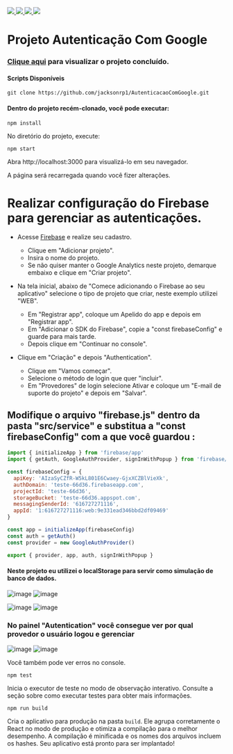 <div style="display: inline">
  <a href="https://www.jacksondev.com.br/" target="_blank">
    <img src="https://img.shields.io/static/v1?label=Website&message=JacksonDev&color=red&style=for-the-badge&logo=webflow"/>
  </a>
  <a href="https://pt-br.reactjs.org/" target="_blank">
    <img src="https://img.shields.io/static/v1?label=&message=React Js&color=202124&style=flat-square&logo=react"/>
  </a>
  
  <a href="https://styled-components.com/" target="_blank">
    <img src="https://img.shields.io/static/v1?label=&message=Styled Components&color=202124&style=flat-square&logo=styled-components"/>
  </a>
  <a href="https://console.firebase.google.com/" target="_blank">
    <img src="https://img.shields.io/static/v1?label=&message=Firebase&color=202124&style=flat-square&logo=Firebase"/>
  </a>
</div>

# Projeto Autenticação Com Google

### <a href="https://jacksonrp1.github.io/AutenticacaoComGoogle/build/" target="_blank">Clique aqui</a> para visualizar o projeto concluído.

#### Scripts Disponíveis

```
git clone https://github.com/jacksonrp1/AutenticacaoComGoogle.git
```

#### Dentro do projeto recém-clonado, você pode executar:

```
npm install
```

No diretório do projeto, execute:

```
npm start
```

Abra http://localhost:3000 para visualizá-lo em seu navegador.

A página será recarregada quando você fizer alterações.

# Realizar configuração do Firebase para gerenciar as autenticações.

<!--ts-->
  * Acesse <a href="https://console.firebase.google.com/" target="_blank">Firebase</a> e realize seu cadastro.
    * Clique em "Adicionar projeto".
    * Insira o nome do projeto.
    * Se não quiser manter o Google Analytics neste projeto, demarque embaixo e clique em "Criar projeto".
    
  * Na tela inicial, abaixo de "Comece adicionando o Firebase ao seu aplicativo" selecione o tipo de projeto que criar, neste exemplo utilizei "WEB".
    * Em "Registrar app", coloque um Apelido do app e depois em "Registrar app".
    * Em "Adicionar o SDK do Firebase", copie a "const firebaseConfig" e guarde para mais tarde.
    * Depois clique em "Continuar no console".
    
  * Clique em "Criação" e depois "Authentication".
    * Clique em "Vamos começar".
    * Selecione o método de login que quer "incluir".
    * Em "Provedores" de login selecione Ativar e coloque um "E-mail de suporte do projeto" e depois em "Salvar".
<!--te-->

## Modifique o arquivo "firebase.js" dentro da pasta "src/service" e substitua a "const firebaseConfig" com a que você guardou :

``` javascript
import { initializeApp } from 'firebase/app'
import { getAuth, GoogleAuthProvider, signInWithPopup } from 'firebase/auth'

const firebaseConfig = {
  apiKey: 'AIzaSyCZfR-W5kL801E6Cwaey-GjxXCZBlVieXk',
  authDomain: 'teste-66d36.firebaseapp.com',
  projectId: 'teste-66d36',
  storageBucket: 'teste-66d36.appspot.com',
  messagingSenderId: '616727271116',
  appId: '1:616727271116:web:9e331ead346bbd2df09469'
}

const app = initializeApp(firebaseConfig)
const auth = getAuth()
const provider = new GoogleAuthProvider()

export { provider, app, auth, signInWithPopup }

```
#### Neste projeto eu utilizei o localStorage para servir como simulação de banco de dados.
![image](https://user-images.githubusercontent.com/83042566/216134237-9f2d0b2f-a717-401c-846d-4aa5f9a5394b.png)
![image](https://user-images.githubusercontent.com/83042566/216134421-e48f5075-44b9-410a-b351-33f6ae557849.png)

![image](https://user-images.githubusercontent.com/83042566/216134536-3a821d92-2ac6-4a02-a775-3af71718b435.png)
![image](https://user-images.githubusercontent.com/83042566/216134735-5da84cc8-50b9-40ca-89dc-642f47e15484.png)

### No painel "Autentication" você consegue ver por qual provedor o usuário logou e gerenciar
![image](https://user-images.githubusercontent.com/83042566/216135896-a2b595a9-92e9-466b-afb5-fb301b56941a.png)
![image](https://user-images.githubusercontent.com/83042566/216135360-bae48aba-913c-4d29-84bc-ec762184042a.png)


Você também pode ver erros no console.
```
npm test
```
Inicia o executor de teste no modo de observação interativo.
Consulte a seção sobre como executar testes para obter mais informações.
```
npm run build
```
Cria o aplicativo para produção na pasta `build`.
Ele agrupa corretamente o React no modo de produção e otimiza a compilação para o melhor desempenho.
A compilação é minificada e os nomes dos arquivos incluem os hashes.
Seu aplicativo está pronto para ser implantado!
